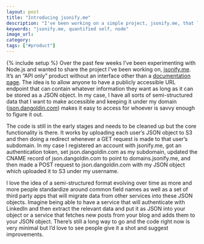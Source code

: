```yaml
---
layout: post
title: "Introducing jsonify.me"
description: "I've been working on a simple project, jsonify.me, that lets users create a JSON object of whatever they want and host it under their own domain."
keywords: "jsonify.me, quantified self, node"
image_url:
category:
tags: ["#product"]
---
```

{% include setup %}
Over the past few weeks I’ve been experimenting with Node.js and wanted to share the project I’ve been working on, <a href="http://jsonify.me/" target="_blank">jsonify.me</a>. It’s an “API only” product without an interface other than a <a href="http://jsonify.me/" target="_blank">documentation page</a>. The idea is to allow anyone to have a publicly accessible URL endpoint that can contain whatever information they want as long as it can be stored as a JSON object. In my case, I have all sorts of semi-structured data that I want to make accessible and keeping it under my domain (<a href="http://json.dangoldin.com" target="_blank">json.dangoldin.com</a>) makes it easy to access for whoever is savvy enough to figure it out.

The code is still in the early stages and needs to be cleaned up but the core functionality is there. It works by uploading each user’s JSON object to S3 and then doing a redirect whenever a GET request is made to that user’s subdomain. In my case I registered an account with jsonify.me, got an authentication token, set json.dangoldin.com as my subdomain, updated the CNAME record of json.dangoldin.com to point to domains.jsonify.me, and then made a POST request to json.dangoldin.com with my JSON object which uploaded it to S3 under my username.

I love the idea of a semi-structured format evolving over time as more and more people standardize around common field names as well as a set of third party apps that will migrate data from other services into these JSON objects. Imagine being able to have a service that will authenticate with LinkedIn and then extract the relevant data and put it as JSON into your object or a service that fetches new posts from your blog and adds them to your JSON object. There’s still a long way to go and the code right now is very minimal but I’d love to see people give it a shot and suggest improvements.